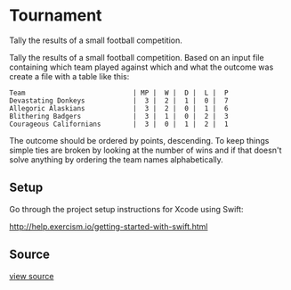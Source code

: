 # Tournament

Tally the results of a small football competition.

Tally the results of a small football competition. Based on an input file
containing which team played against which and what the outcome was 
create a file with a table like this:

```
Team                           | MP |  W |  D |  L |  P
Devastating Donkeys            |  3 |  2 |  1 |  0 |  7
Allegoric Alaskians            |  3 |  2 |  0 |  1 |  6
Blithering Badgers             |  3 |  1 |  0 |  2 |  3
Courageous Californians        |  3 |  0 |  1 |  2 |  1
```

The outcome should be ordered by points, descending. To keep things simple ties
are broken by looking at the number of wins and if that doesn't solve anything
by ordering the team names alphabetically.

## Setup

Go through the project setup instructions for Xcode using Swift:

http://help.exercism.io/getting-started-with-swift.html


## Source

 [view source]()
